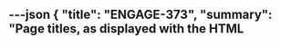 ---json
{
  "title": "ENGAGE-373",
  "summary": "Page titles, as displayed with the HTML <title> tag, are not being localized",
  "tags": "ENGAGE",
  "project": {
    "key": "ENGAGE",
    "title": "Fluid Engage"
  },
  "type": "Bug",
  "priority": "Critical",
  "status": "Closed",
  "resolution": "Won't Fix",
  "reporter": "Colin Clark",
  "date": "2010-02-11T11:16:56.000-0500",
  "updated": "2017-12-22T09:44:17.780-0500",
  "versions": [
    "0.3b"
  ],
  "fixVersions": [
    "0.3"
  ],
  "components": [
    "Internationalization"
  ],
  "environment": null,
  "issueLinks": [
    {
      "type": "Duplicate",
      "url": "/browse/ENGAGE-400/",
      "key": "ENGAGE-400"
    },
    {
      "type": "Related to",
      "url": "/browse/ENGAGE-438/",
      "key": "ENGAGE-438",
      "summary": "When adding application to home screen, default name is \"Home\""
    }
  ],
  "attachments": [],
  "comments": [
    {
      "id": "11655",
      "author": "James Yoon",
      "date": "2010-02-19T16:35:39.000-0500",
      "body": "\\<title> of pages should be the same as the main header text on screens\n"
    },
    {
      "id": "11656",
      "author": "James Yoon",
      "date": "2010-02-19T16:37:16.000-0500",
      "body": "This is also an accessibility issue as VoiceOver starts off by reading the \\<title> of the page--currently, \\<title>s like \"Browse\" are not descriptive enough be meaningful to VO users\n"
    },
    {
      "id": "11657",
      "author": "James Yoon",
      "date": "2010-02-19T16:37:28.000-0500",
      "body": "a11y issue\n"
    },
    {
      "id": "11658",
      "author": "Sambhavi Chandrashekar",
      "date": "2010-02-24T11:42:46.000-0500",
      "body": "VO on iPhone with OS 3.0 reads the titles of web pages loaded, like \"Web page loaded - Exhibitions\", but VO on iPhone with OS 3.1.3 does not mention the titles of web pages loaded; it merely says, \"Web page loaded\".\n"
    },
    {
      "id": "11659",
      "author": "Justin Obara",
      "date": "2017-12-22T09:44:17.778-0500",
      "body": "The repository has been archived.\n"
    }
  ]
}
---
At the moment, page titles as displayed by the browser chrome using the \<title> head tag, aren't being localized. This is probably a minor issue for most cases since Engage 0.3 is chromeless on the iPhone. It is something we're going to have improve soon, though.

        
